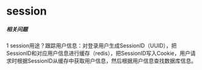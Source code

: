 # session

##### 相关问题

1 session用途？跟踪用户信息：对登录用户生成SessionID（UUID），把SessionID和对应用户信息进行缓存（redis），把SessionID写入Cookie，用户请求时根据SessionID从缓存中获取用户信息，然后根据用户信息查找数据库信息。